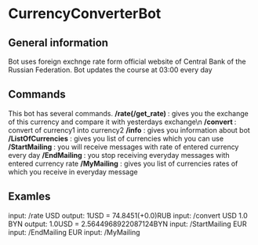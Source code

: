 # CurrencyConverterBot

## General information

Bot uses foreign exchnge rate form official website of Central Bank of the Russian Federation.
Bot updates the course at 03:00 every day

## Commands

This bot has several commands.
**/rate(/get_rate) <reduction>** : gives you the exchange of this currency and compare it with yesterdays exchange\n
**/convert <reduction1> <amount> <reduction2>** : convert <amount> of currency1 into currency2
**/info** : gives you information about bot
**/ListOfCurrencies** : gives you list of currencies which you can use
**/StartMailing <reduction>** : you will receive messages with rate of entered currency every day
**/EndMailing <reduction>** : you stop receiving everyday messages with entered currency rate
**/MyMailing** : gives you list of currencies rates of which you receive in everyday message

## Examles

input: /rate USD
output: 1USD = 74.8451(+0.0)RUB
input: /convert USD 1.0 BYN
output: 1.0USD = 2.5644968922087124BYN
input: /StartMailing EUR
input: /EndMailing EUR
input: /MyMailing
